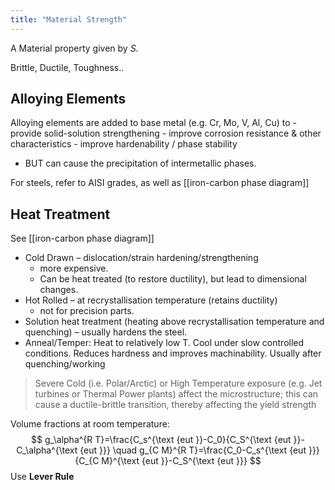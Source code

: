 ```yaml
---
title: "Material Strength"
---
```

A Material property given by $S$.

Brittle, Ductile, Toughness..
## Alloying Elements
Alloying elements are added to base metal (e.g. Cr, Mo, V, Al, Cu) to 
	- provide solid-solution strengthening 
	- improve corrosion resistance & other characteristics 
	- improve hardenability / phase stability 
- BUT can cause the precipitation of intermetallic phases.

For steels, refer to AISI grades, as well as [[iron-carbon phase diagram]]

## Heat Treatment
See [[iron-carbon phase diagram]]

- Cold Drawn – dislocation/strain hardening/strengthening
	- more expensive. 
	- Can be heat treated (to restore ductility), but lead to dimensional changes. 
- Hot Rolled – at recrystallisation temperature (retains ductility)
	- not for precision parts.
- Solution heat treatment (heating above recrystallisation temperature and quenching) – usually hardens the steel.
- Anneal/Temper: Heat to relatively low T. Cool under slow controlled conditions. Reduces hardness and improves machinability. Usually after quenching/working

>Severe Cold (i.e. Polar/Arctic) or High Temperature exposure (e.g. Jet turbines or Thermal Power plants) affect the microstructure; this can cause a ductile-brittle transition, thereby affecting the yield strength

Volume fractions at room temperature:
$$
g_\alpha^{R T}=\frac{C_s^{\text {eut }}-C_0}{C_S^{\text {eut }}-C_\alpha^{\text {eut }}} \quad g_{C M}^{R T}=\frac{C_0-C_s^{\text {eut }}}{C_{C M}^{\text {eut }}-C_S^{\text {eut }}}
$$
Use **Lever Rule**